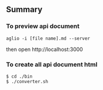 ## Summary

### To preview api document

`aglio -i [file name].md --server`

then open http://localhost:3000

### To create all api document html

```
$ cd ./bin
$ ./converter.sh
```

